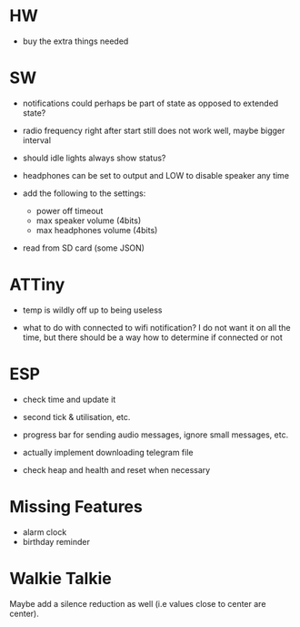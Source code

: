 # HW

- buy the extra things needed

# SW

- notifications could perhaps be part of state as opposed to extended state? 

- radio frequency right after start still does not work well, maybe bigger interval

- should idle lights always show status? 

- headphones can be set to output and LOW to disable speaker any time

- add the following to the settings:
    - power off timeout
    - max speaker volume (4bits)
    - max headphones volume (4bits)
- read from SD card (some JSON)

# ATTiny

- temp is wildly off up to being useless

- what to do with connected to wifi notification? I do not want it on all the time, but there should be a way how to determine if connected or not

# ESP

- check time and update it
- second tick & utilisation, etc.
- progress bar for sending audio messages, ignore small messages, etc.
- actually implement downloading telegram file

- check heap and health and reset when necessary


 # Missing Features

 - alarm clock
 - birthday reminder

# Walkie Talkie

Maybe add a silence reduction as well (i.e values close to center are center). 